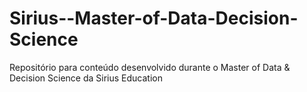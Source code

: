 # Sirius--Master-of-Data-Decision-Science
Repositório para conteúdo desenvolvido durante o Master of Data &amp; Decision Science da Sirius Education
